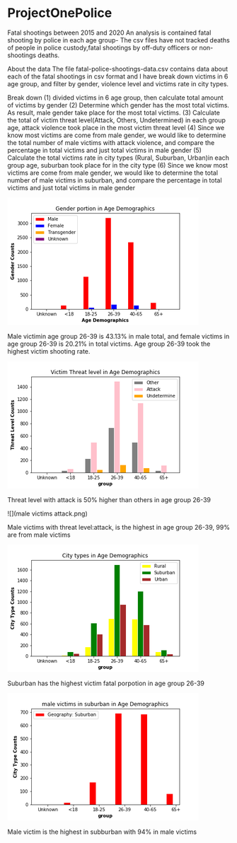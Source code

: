 # ProjectOnePolice

Fatal shootings between 2015 and 2020
An analysis is contained fatal shooting by police in each age group- The csv files have not tracked deaths of people in police custody,fatal shootings by off-duty officers or non-shootings deaths.

About the data
The file fatal-police-shootings-data.csv contains data about each of the fatal shootings in csv format and I have break down victims in 6 age group, and filter by gender, violence level and victims rate in city types.

        
 Break down
 (1) divided victims in 6 age group, then calculate total amount of victims by gender
 (2) Determine which gender has the most total victims. As result, male gender take place for the most total victims.
 (3) Calculate the total of victim threat level(Attack, Others, Undetermined) in each group age, attack violence took place in the most victim threat level
 (4) Since we know most victims are come from male gender, we would like to determine the total number of male victims with attack violence, and compare the percentage in total victims and just total victims in male gender
 (5) Calculate the total victims rate in city types (Rural, Suburban, Urban)in each group age, suburban took place for in the city type
 (6) Since we know most victims are come from male gender, we would like to determine the total number of male victims in suburban, and compare the percentage in total victims and just total victims in male gender
        
        
        
![](gender_age.png)

Male victimin age group 26-39 is 43.13% in male total, and female victims in age group 26-39 is 20.21% in total victims. Age group 26-39 took the highest victim shooting rate.
          
          
![](threat_levlel_age.png)

Threat level with attack is 50% higher than others in age group 26-39
          
          
![](male victims attack.png)

Male victims with threat level:attack, is the highest in age group 26-39, 99% are from male victims
          
          
![](citytypes_age.png)

Suburban has the highest victim fatal porpotion in age group 26-39
          
          
![](sub_male.png)

Male victim is the highest in subburban with 94% in male victims
          
          
          
